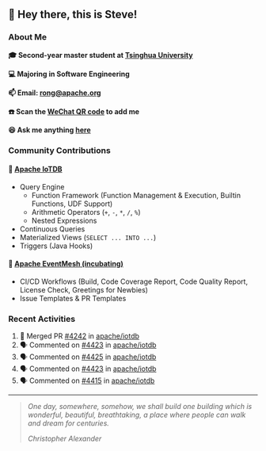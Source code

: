 ## 👋 Hey there, this is Steve!

### About Me

**🎓 Second-year master student at [Tsinghua University](https://www.tsinghua.edu.cn/)**

**💻 Majoring in Software Engineering**

**📫 Email: rong@apache.org**

**☎️ Scan the [WeChat QR code](https://github.com/SteveYurongSu/SteveYurongSu/issues/1) to add me**

**😆 Ask me anything <a href="https://github.com/SteveYurongSu/SteveYurongSu/issues">here</a>**

### Community Contributions

#### 🚀 [Apache IoTDB](https://github.com/apache/iotdb/pulls?q=is%3Apr+author%3ASteveYurongSu)

- Query Engine
  - Function Framework (Function Management & Execution, Builtin Functions, UDF Support)
  - Arithmetic Operators (`+`, `-`, `*`, `/`, `%`)
  - Nested Expressions
- Continuous Queries
- Materialized Views (`SELECT ... INTO ...`)
- Triggers (Java Hooks)

#### 🚀 [Apache EventMesh (incubating)](https://github.com/apache/incubator-eventmesh/pulls?q=is%3Apr+author%3ASteveYurongSu)

- CI/CD Workflows (Build, Code Coverage Report, Code Quality Report, License Check, Greetings for Newbies)
- Issue Templates & PR Templates 

### Recent Activities
<!--START_SECTION:activity-->

1. 🎉 Merged PR [#4242](https://github.com/apache/iotdb/pull/4242) in [apache/iotdb](https://github.com/apache/iotdb)
2. 🗣 Commented on [#4423](https://github.com/apache/iotdb/issues/4423) in [apache/iotdb](https://github.com/apache/iotdb)
3. 🗣 Commented on [#4425](https://github.com/apache/iotdb/issues/4425) in [apache/iotdb](https://github.com/apache/iotdb)
4. 🗣 Commented on [#4423](https://github.com/apache/iotdb/issues/4423) in [apache/iotdb](https://github.com/apache/iotdb)
5. 🗣 Commented on [#4415](https://github.com/apache/iotdb/issues/4415) in [apache/iotdb](https://github.com/apache/iotdb)
<!--END_SECTION:activity-->

---

> *One day, somewhere, somehow, we shall build one building which is wonderful, beautiful, breathtaking, a place where people can walk and dream for centuries.*
>
> *Christopher Alexander*
